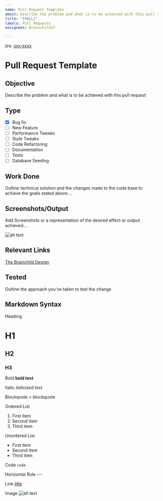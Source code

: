 ```yaml
---
name: Pull Request Template
about: Describe the problem and what is to be achieved with this pull request
title: "[PULL]"
labels: Pull Requests
assignees: Brainchild13

---
```


jira: [xxx-xxxx](linkToIssue)

# Pull Request Template

## Objective

Describe the problem and what is to be achieved with this pull request

## Type

- [x] Bug fix
- [ ] New Feature
- [ ] Performance Tweeks
- [ ] Style Tweaks
- [ ] Code Refactoring
- [ ] Documentation
- [ ] Tests
- [ ] Database Seeding

## Work Done

Outline technical solution and the changes made to the code base to achieve the goals stated above....

## Screenshots/Output

Add Screenshots or a representation of the desired effect or output achieved....

![alt text](/src/images/david-profile-pic.jpg)

## Relevant Links

[The Brainchild Design](https://www.thebrainchilddesign.com)

## Tested

Outline the approach you've taken to test the change

## Markdown Syntax

Heading

# H1

## H2

### H3

Bold **bold text**

Italic _italicized text_

Blockquote > blockquote

Ordered List

1. First item
2. Second item
3. Third item

Unordered List

- First item
- Second item
- Third item

Code `code`

Horizontal Rule ---

Link [title](https://www.example.com)

Image ![alt text](image.jpg)
